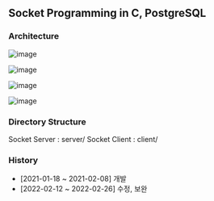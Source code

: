 ## Socket Programming in C, PostgreSQL

### Architecture

![image](https://user-images.githubusercontent.com/39516757/155837542-985ea6c2-d902-45f0-9c29-166561429d6d.png)

![image](https://user-images.githubusercontent.com/39516757/155837812-540f1196-c78b-481d-8548-695e3e638b6e.png)

![image](https://user-images.githubusercontent.com/39516757/155837864-71e82d24-902c-482a-84db-c390ee136d03.png)

![image](https://user-images.githubusercontent.com/39516757/155837908-0b736bc1-2df0-4322-947d-8d0ee93c23d0.png)


### Directory Structure
Socket Server : server/
Socket Client : client/


### History
- [2021-01-18 ~ 2021-02-08] 개발
- [2022-02-12 ~ 2022-02-26] 수정, 보완
